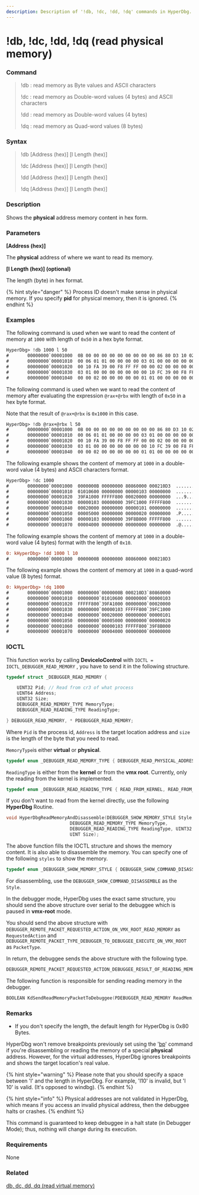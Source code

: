 ```yaml
---
description: Description of '!db, !dc, !dd, !dq' commands in HyperDbg.
---
```


# !db, !dc, !dd, !dq (read physical memory)

### Command

> !db : read memory as Byte values and ASCII characters
>
> !dc : read memory as Double-word values (4 bytes) and ASCII characters
>
> !dd : read memory as Double-word values (4 bytes)
>
> !dq : read memory as Quad-word values (8 bytes)

### Syntax

> !db \[Address (hex)] \[l Length (hex)]
>
> !dc \[Address (hex)] \[l Length (hex)]
>
> !dd \[Address (hex)] \[l Length (hex)]
>
> !dq \[Address (hex)] \[l Length (hex)]

### Description

Shows the **physical** address memory content in hex form.

### Parameters

**\[Address (hex)]**

The **physical** address of where we want to read its memory.

**\[l Length (hex)] (optional)**

The length (byte) in hex format.

{% hint style="danger" %}
Process ID doesn't make sense in physical memory. If you specify **pid** for physical memory, then it is ignored.
{% endhint %}

### Examples

The following command is used when we want to read the content of memory at `1000` with length of `0x50` in a hex byte format.

```diff
HyperDbg> !db 1000 l 50
#       00000000`00001000  0B 00 00 00 00 00 00 00 00 00 86 80 D3 10 02 00  ................
#       00000000`00001010  00 06 01 01 00 00 00 00 03 01 00 00 00 00 00 00  ................
#       00000000`00001020  00 10 FA 39 00 F8 FF FF 00 00 02 00 00 00 00 00  ...9............
#       00000000`00001030  03 01 00 00 00 00 00 00 00 10 FC 39 00 F8 FF FF  ...........9....
#       00000000`00001040  00 00 02 00 00 00 00 00 01 01 00 00 00 00 00 00  ................
```

The following command is used when we want to read the content of memory after evaluating the expression `@rax+@rbx` with length of `0x50` in a hex byte format.

Note that the result of `@rax+@rbx` is `0x1000` in this case.

```diff
HyperDbg> !db @rax+@rbx l 50
#       00000000`00001000  0B 00 00 00 00 00 00 00 00 00 86 80 D3 10 02 00  ................
#       00000000`00001010  00 06 01 01 00 00 00 00 03 01 00 00 00 00 00 00  ................
#       00000000`00001020  00 10 FA 39 00 F8 FF FF 00 00 02 00 00 00 00 00  ...9............
#       00000000`00001030  03 01 00 00 00 00 00 00 00 10 FC 39 00 F8 FF FF  ...........9....
#       00000000`00001040  00 00 02 00 00 00 00 00 01 01 00 00 00 00 00 0
```

The following example shows the content of memory at `1000` in a double-word value (4 bytes) and ASCII characters format.

```diff
HyperDbg> !dc 1000
#       00000000`00001000  0000000B 00000000 80860000 000210D3  ................
#       00000000`00001010  01010600 00000000 00000103 00000000  ................
#       00000000`00001020  39FA1000 FFFFF800 00020000 00000000  ...9............
#       00000000`00001030  00000103 00000000 39FC1000 FFFFF800  ...........9....
#       00000000`00001040  00020000 00000000 00000101 00000000  ................
#       00000000`00001050  00005000 00000000 00000020 00000000  .P...... .......
#       00000000`00001060  00000103 00000000 39F8B000 FFFFF800  ...........9....
#       00000000`00001070  00004000 00000000 00000000 00000000  .@..............
```

The following example shows the content of memory at `1000` in a double-word value (4 bytes) format with the length of `0x10`.

```diff
0: kHyperDbg> !dd 1000 l 10
#       00000000`00001000  0000000B 00000000 80860000 000210D3
```

The following example shows the content of memory at `1000` in a quad-word value (8 bytes) format.

```diff
0: kHyperDbg> !dq 1000
#       00000000`00001000  00000000`0000000B 000210D3`80860000
#       00000000`00001010  00000000`01010600 00000000`00000103
#       00000000`00001020  FFFFF800`39FA1000 00000000`00020000
#       00000000`00001030  00000000`00000103 FFFFF800`39FC1000
#       00000000`00001040  00000000`00020000 00000000`00000101
#       00000000`00001050  00000000`00005000 00000000`00000020
#       00000000`00001060  00000000`00000103 FFFFF800`39F8B000
#       00000000`00001070  00000000`00004000 00000000`00000000
```

### IOCTL

This function works by calling **DeviceIoControl** with `IOCTL = IOCTL_DEBUGGER_READ_MEMORY` , you have to send it in the following structure.

```c
typedef struct _DEBUGGER_READ_MEMORY {

    UINT32 Pid; // Read from cr3 of what process
    UINT64 Address;
    UINT32 Size;
    DEBUGGER_READ_MEMORY_TYPE MemoryType;
    DEBUGGER_READ_READING_TYPE ReadingType;

} DEBUGGER_READ_MEMORY, * PDEBUGGER_READ_MEMORY;
```

Where `Pid` is the process id, `Address` is the target location address and `size` is the length of the byte that you need to read.

`MemoryType`is either **virtual** or **physical**.

```c
typedef enum _DEBUGGER_READ_MEMORY_TYPE { DEBUGGER_READ_PHYSICAL_ADDRESS, DEBUGGER_READ_VIRTUAL_ADDRESS } DEBUGGER_READ_MEMORY_TYPE;
```

`ReadingType` is either from the **kernel** or from the **vmx root**. Currently, only the reading from the kernel is implemented.

```c
typedef enum _DEBUGGER_READ_READING_TYPE { READ_FROM_KERNEL, READ_FROM_VMX_ROOT } DEBUGGER_READ_READING_TYPE;
```

If you don't want to read from the kernel directly, use the following **HyperDbg** Routine.

```c
void HyperDbgReadMemoryAndDisassemble(DEBUGGER_SHOW_MEMORY_STYLE Style, UINT64 Address,
                        DEBUGGER_READ_MEMORY_TYPE MemoryType,
                        DEBUGGER_READ_READING_TYPE ReadingType, UINT32 Pid,
                        UINT Size);
```

The above function fills the IOCTL structure and shows the memory content. It is also able to disassemble the memory. You can specify one of the following `styles` to show the memory.

```c
typedef enum _DEBUGGER_SHOW_MEMORY_STYLE { DEBUGGER_SHOW_COMMAND_DISASSEMBLE, DEBUGGER_SHOW_COMMAND_DB, DEBUGGER_SHOW_COMMAND_DC, DEBUGGER_SHOW_COMMAND_DQ, DEBUGGER_SHOW_COMMAND_DD } DEBUGGER_SHOW_MEMORY_STYLE;
```

For disassembling, use the `DEBUGGER_SHOW_COMMAND_DISASSEMBLE` as the `Style`.

In the debugger mode, HyperDbg uses the exact same structure, you should send the above structure over serial to the debuggee which is paused in **vmx-root** mode.

You should send the above structure with `DEBUGGER_REMOTE_PACKET_REQUESTED_ACTION_ON_VMX_ROOT_READ_MEMORY` as `RequestedAction` and `DEBUGGER_REMOTE_PACKET_TYPE_DEBUGGER_TO_DEBUGGEE_EXECUTE_ON_VMX_ROOT` as `PacketType`.

In return, the debuggee sends the above structure with the following type.

```c
DEBUGGER_REMOTE_PACKET_REQUESTED_ACTION_DEBUGGEE_RESULT_OF_READING_MEMORY
```

The following function is responsible for sending reading memory in the debugger.

```c
BOOLEAN KdSendReadMemoryPacketToDebuggee(PDEBUGGER_READ_MEMORY ReadMem);
```

### Remarks

* If you don't specify the length, the default length for HyperDbg is 0x80 Bytes.

HyperDbg won't remove breakpoints previously set using the '[bp](https://docs.hyperdbg.org/commands/debugging-commands/bp)' command if you're disassembling or reading the memory of a special **physical** address. However, for the virtual addresses, HyperDbg ignores breakpoints and shows the target location's real value.

{% hint style="warning" %}
Please note that you should specify a space between 'l' and the length in HyperDbg. For example, 'l10' is invalid, but 'l 10' is valid. (It's opposed to windbg).
{% endhint %}

{% hint style="info" %}
Physical addresses are not validated in HyperDbg, which means if you access an invalid physical address, then the debuggee halts or crashes.
{% endhint %}

This command is guaranteed to keep debuggee in a halt state (in Debugger Mode); thus, nothing will change during its execution.

### Requirements

None

### Related

[db, dc, dd, dq (read virtual memory)](https://docs.hyperdbg.org/commands/debugging-commands/d)

